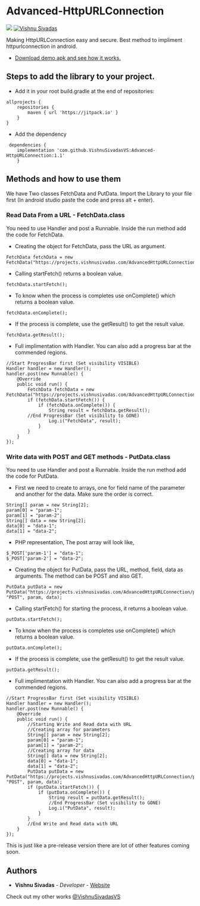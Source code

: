 # Advanced-HttpURLConnection
[![](https://jitpack.io/v/VishnuSivadasVS/Advanced-HttpURLConnection.svg)](https://jitpack.io/#VishnuSivadasVS/Advanced-HttpURLConnection)
[![Vishnu Sivadas](https://www.vishnusivadas.com/github/codequality.svg?style=flat)](https://github.com/VishnuSivadasVS)

Making HttpURLConnection easy and secure. Best method to impliment httpurlconnection in android.

* [Download demo apk and see how it works.](https://github.com/VishnuSivadasVS/Advanced-HttpURLConnection/releases/download/1.1/AdvancedHttpUrlConnection-debug.apk)

## Steps to add the library to your project.

* Add it in your root build.gradle at the end of repositories:
```
allprojects {
	repositories {
		maven { url 'https://jitpack.io' }
	}
}
```
* Add the dependency
```
 dependencies {
 	implementation 'com.github.VishnuSivadasVS:Advanced-HttpURLConnection:1.1'
	}
```
## Methods and how to use them
We have Two classes FetchData and PutData. Import the Library to your file first (In android studio paste the code and press alt + enter).
### Read Data From a URL - FetchData.class
You need to use Handler and post a Runnable. Inside the run method add the code for FetchData.

* Creating the object for FetchData, pass the URL as argument.
```
FetchData fetchData = new FetchData("https://projects.vishnusivadas.com/AdvancedHttpURLConnection/readTest.php");
```
* Calling startFetch() returns a boolean value.
```
fetchData.startFetch();
```
* To know when the process is completes use onComplete() which returns a boolean value.
```
fetchData.onComplete();
```
* If the process is complete, use the getResult() to get the result value.
```
fetchData.getResult();
```
* Full implimentation with Handler. You can also add a progress bar at the commended regions.
```
//Start ProgressBar first (Set visibility VISIBLE)
Handler handler = new Handler();
handler.post(new Runnable() {
    @Override
    public void run() {
        FetchData fetchData = new FetchData("https://projects.vishnusivadas.com/AdvancedHttpURLConnection/readTest.php");
        if (fetchData.startFetch()) {
            if (fetchData.onComplete()) {
                String result = fetchData.getResult();
		//End ProgressBar (Set visibility to GONE)
                Log.i("FetchData", result);
            }
        }
    }
});
```

### Write data with POST and GET methods - PutData.class
You need to use Handler and post a Runnable. Inside the run method add the code for PutData.

* First we need to create to arrays, one for field name of the parameter and another for the data. Make sure the order is correct.
```
String[] param = new String[2];
param[0] = "param-1";
param[1] = "param-2";
String[] data = new String[2];
data[0] = "data-1";
data[1] = "data-2";
```
* PHP representation, The post array will look like,
```
$_POST['param-1'] = "data-1";
$_POST['param-2'] = "data-2";
```

* Creating the object for PutData, pass the URL, method, field, data as arguments. The method can be POST and also GET.
```
PutData putData = new PutData("https://projects.vishnusivadas.com/AdvancedHttpURLConnection/putDataTest.php", "POST", param, data);
```
* Calling startFetch() for starting the process, it returns a boolean value.
```
putData.startFetch();
```
* To know when the process is completes use onComplete() which returns a boolean value.
```
putData.onComplete();
```
* If the process is complete, use the getResult() to get the result value.
```
putData.getResult();
```
* Full implimentation with Handler. You can also add a progress bar at the commended regions.
```
//Start ProgressBar first (Set visibility VISIBLE)
Handler handler = new Handler();
handler.post(new Runnable() {
    @Override
    public void run() {
        //Starting Write and Read data with URL
        //Creating array for parameters
        String[] param = new String[2];
        param[0] = "param-1";
        param[1] = "param-2";
        //Creating array for data
        String[] data = new String[2];
        data[0] = "data-1";
        data[1] = "data-2";
        PutData putData = new PutData("https://projects.vishnusivadas.com/AdvancedHttpURLConnection/putDataTest.php", "POST", param, data);
        if (putData.startFetch()) {
            if (putData.onComplete()) {
                String result = putData.getResult();
                //End ProgressBar (Set visibility to GONE)
                Log.i("PutData", result);
            }
        }
        //End Write and Read data with URL
    }
});
```

This is just like a pre-release version there are lot of other features coming soon.

## Authors

* **Vishnu Sivadas** - *Developer* - [Website](https://www.vishnusivadas.com/)

Check out my other works [@VishnuSivadasVS](https://github.com/VishnuSivadasVS)
